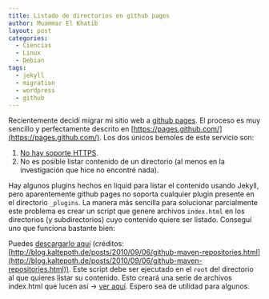 ```yaml
---
title: Listado de directorios en github pages
author: Muammar El Khatib
layout: post
categories:
  - Ciencias
  - Linux
  - Debian
tags:
  - jekyll
  - migration
  - wordpress
  - github
---
```


Recientemente decidí migrar mi sitio web a [github
pages](https://github.com/muammar/muammar.github.io). El proceso es muy
sencillo y perfectamente descrito en
[https://pages.github.com/](https://pages.github.com/). Los dos únicos bemoles
de este servicio son:

1. [No hay soporte
   HTTPS](https://help.github.com/articles/what-are-github-pages/).
2. No es posible listar contenido de un directorio (al menos en la
   investigación que hice no encontré nada).

Hay algunos plugins hechos en liquid  para listar el contenido usando Jekyll,
pero aparentemente github pages no soporta cualquier plugin presente en el
directorio `_plugins`. La manera más sencilla para solucionar parcialmente este
problema es crear un script que genere archivos `index.html` en los directorios
(y subdirectorios) cuyo contenido quiere ser listado. Conseguí uno que funciona
bastante bien:

<script
src="https://gist.github.com/muammar/6444f3c269280ca12d243cd49488d9a7.js"></script>

Puedes [descargarlo
aquí](https://raw.githubusercontent.com/muammar/muammar.github.io/master/files/listing.sh)
(créditos:
[http://blog.kaltepoth.de/posts/2010/09/06/github-maven-repositories.html](http://blog.kaltepoth.de/posts/2010/09/06/github-maven-repositories.html)).
Este script debe ser ejecutado en el `root` del directorio al que quieres
listar su contenido. Esto creará una serie de archivos index.html que lucen así
-> [ver aquí](http://muammar.me/files). Espero sea de utilidad para algunos.


